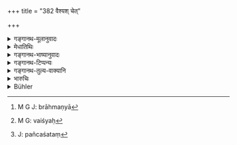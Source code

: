 +++
title = "382 वैश्यश् चेत्"

+++

<details><summary>गङ्गानथ-मूलानुवादः</summary>

If a Vaiśya approaches a protected Kṣatriya woman, or the Kṣatriya a Vaiśya woman,—both these deserve the same punishment as that in the case of an unprotected Brāhmaṇa woman.—(382)
</details>

<details><summary>मेधातिथिः</summary>

**अगुप्ताया** **ब्राह्मण्यां**[^२९६] गमने "वैश्यं[^२९७] पञ्चशतं कुर्यात् क्षत्रियं सहस्रिणम्" (म्ध् ८.३७६) इति । तत्र वैश्यस्य पञ्चशतः[^२९८] । य एव परिपालयति स एव चेन् नाश्यति युक्तं तस्य दण्डमहत्त्वम् ॥ ८.३८२ ॥


[^२९८]:
     J: pañcaśataṃ


[^२९७]:
     M G: vaiśyaḥ


[^२९६]:
     M G J: brāhmaṇyā
</details>

<details><summary>गङ्गानथ-भाष्यानुवादः</summary>

It has been said above (in 376) that in the case of approaching an unprotected Brāhmaṇa woman, the Vaiśya ‘should be committed with five hundred and the Kṣatriya with one thousand.’ So in the present case also the fine for the *Vaisḥya* would be five hundred.

The heavier punishment for the *Kṣatriya* is justified on the ground that being entrusted with the task of protecting the people, if he takes to offending against them, he incurs a great sin.—(382)
</details>

<details><summary>गङ्गानथ-टिप्पन्यः</summary>

This verse is quoted in *Vivādaratnākara* (p. 393), which remarks that ‘*daṇḍa*’, ‘punishment,’ meant here is the ‘middle amercement’;—in
*Vyavahāramayūkha* (p. 106);—in *Aparārka* (p. 857), which remarks that
the meaning is that in the case of the Vaiśya having intercourse with an unguarded Kṣatriya woman who is entirely corrupt, the fine is 500; while if the woman is guarded and chaste, then death-penalty;—if the woman belongs to the same cāste as himself, the penalty is the ‘highest amercement.’

It is quoted in *Mitākṣarā* (2.286);—in *Parāśaramādhava* (Vyavahāra, p. 319), to the effect that between the Kṣatriya and the Vaiśya, if one has recourse to the woman of the other caste, the penalty is a fine of 1,000 and 500 *paṇas* respectively;—and in *Vīramitrodya* (Vyavahāra 156a).
</details>

<details><summary>गङ्गानथ-तुल्य-वाक्यानि</summary>

**(verses 8.382-385)  
**

\[See Texts under [371],
[372]
and [374-378].\]
</details>

<details><summary>भारुचिः</summary>

"वैश्यं पञ्चसतं कुर्यात्" इत्य् एवमाद्य् अगुप्तायां ब्राह्मण्याम् उक्तम् ॥ ८.३८१ ॥
</details>

<details><summary>Bühler</summary>

382	If a Vaisya approaches a guarded female of the Kshatriya caste, or a Kshatriya a (guarded) Vaisya woman, they both deserve the same punishment as in the case of an unguarded Brahmana female.
</details>
